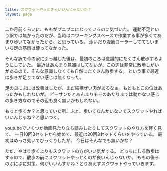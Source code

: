 ```yaml
---
title: スクワットやっときゃいいんじゃないか？
layout: page
---
```


二か月前くらいに、ももがプニプニになっているのに気づいた。
運動不足という訳では無かったのだが、当時はコワーキングスペースで作業する事が多くてあまり歩いてなかったから、と思っている。
泳いだり腹筋ローラーしててもいまいち足の筋肉は使ってなかった。

そんな訳で今の家に引っ越した後は、最初のころは意識的にたくさん散歩するようにしていた。
最近はあんまり意識はしてないが、この辺は非常に散歩しがいがあるので、そんな意識しなくても自然にたくさん散歩する。
という事で最近は歩きが足りてない感じは無くなった。

足のぷにぷには改善はしたが、まだ結構ぜい肉があるなぁ。もともとこの位はあったかもしれないが。
ビーサンだとあんまりモモのあたりまでは動かない感じの歩き方なのでその辺も良く無いかもしれない。

もっと歩くか？と思っていた所、ふと、歩いてなんかいないでスクワットやればいいんじゃね？と思いつく。

youtubeでいくつか動画見たり立ち読みしたりしてスクワットのやり方を軽く見て、
一日10回3セットから始めて、最近は20回3セットくらいをやっている。
最初はめっさ効いてびっくりしたが、
今日はそんなでも無いかな？

ただ、やはり歩くよりもスクワットの方がいい気がする。
どっちにしろ散歩はするので、散歩の前にスクワットやっとくのが良いんじゃないか。
ももの後ろのぷにぷに対策、何がいいんすかね？とりあえずスクワットやっていきます。